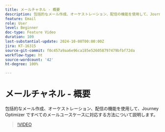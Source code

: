 ```yaml
---
title: メールチャネル - 概要
description: 包括的なメール作成、オーケストレーション、配信の機能を使用して、Journey Optimizer ですべてのメールユースケースに対応する方法について説明します。
feature: Email
role: User
level: Beginner
doc-type: Feature Video
duration: 109
last-substantial-update: 2024-10-08T00:00:00Z
jira: KT-16315
source-git-commit: f0c457a9aa6e96ca185e526058797479bfbf72da
workflow-type: ht
source-wordcount: '42'
ht-degree: 100%

---
```



# メールチャネル - 概要

包括的なメール作成、オーケストレーション、配信の機能を使用して、Journey Optimizer ですべてのメールユースケースに対応する方法について説明します。

>[!VIDEO](https://video.tv.adobe.com/v/3432675/?learn=on)
